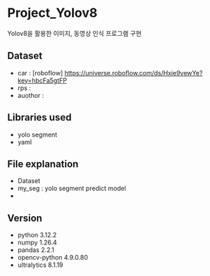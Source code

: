 # Project_Yolov8
Yolov8을 활용한 이미지, 동영상 인식 프로그램 구현

## Dataset
- car : [roboflow] https://universe.roboflow.com/ds/Hxie9vewYe?key=hbcFa5gtFP
- rps :
- auothor :

## Libraries used
- yolo segment
- yaml

## File explanation

- Dataset
- my_seg : yolo segment predict model
- 

## Version

- python 3.12.2
- numpy 1.26.4
- pandas 2.2.1
- opencv-python 4.9.0.80
- ultralytics 8.1.19
